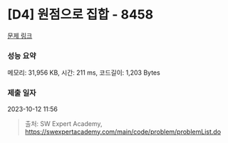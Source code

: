 # [D4] 원점으로 집합 - 8458 

[문제 링크](https://swexpertacademy.com/main/code/problem/problemDetail.do?contestProbId=AWzaq5KKk_ADFAVU) 

### 성능 요약

메모리: 31,956 KB, 시간: 211 ms, 코드길이: 1,203 Bytes

### 제출 일자

2023-10-12 11:56



> 출처: SW Expert Academy, https://swexpertacademy.com/main/code/problem/problemList.do